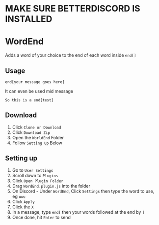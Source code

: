 # MAKE SURE BETTERDISCORD IS INSTALLED
# WordEnd
Adds a word of your choice to the end of each word inside `end[]`

## Usage

`end[your message goes here]`

It can even be used mid message

`So this is a end[test]`

## Download
1. Click `Clone or Download`
2. Click `Download Zip`
3. Open the `WorldEnd` Folder
4. Follow `Setting Up` Below

## Setting up
1. Go to `User Settings`
2. Scroll down to `Plugins`
3. Click `Open Plugin Folder`
4. Drag `WordEnd.plugin.js` into the folder
5. On Discord - Under `WordEnd`, Click `Settings` then type the word to use, eg `uwu`
6. Click `Apply`
7. Click the `X`
8. In a message, type `end[` then your words followed at the end by `]` 
9. Once done, hit `Enter` to send
